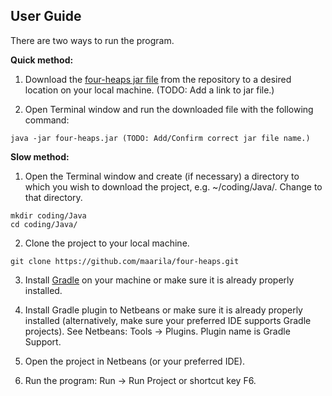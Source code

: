 ## User Guide

There are two ways to run the program.

__Quick method:__

1. Download the [four-heaps jar file](https://github.com/maarila/) from the repository to a desired location on your local machine. (TODO: Add a link to jar file.)

2. Open Terminal window and run the downloaded file with the following command:

```
java -jar four-heaps.jar (TODO: Add/Confirm correct jar file name.)
```

__Slow method:__

1. Open the Terminal window and create (if necessary) a directory to which you wish to download the project, e.g. ~/coding/Java/. Change to that directory.

```
mkdir coding/Java
cd coding/Java/
```

2. Clone the project to your local machine.

```
git clone https://github.com/maarila/four-heaps.git
```

3. Install [Gradle](https://gradle.org/install/) on your machine or make sure it is already properly installed.

4. Install Gradle plugin to Netbeans or make sure it is already properly installed (alternatively, make sure your preferred IDE supports Gradle projects). See Netbeans: Tools -> Plugins. Plugin name is Gradle Support.

5. Open the project in Netbeans (or your preferred IDE).

6. Run the program: Run -> Run Project or shortcut key F6.
